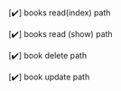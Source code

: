 [✔️] books read(index) path

[✔️] books read (show) path

[✔️] book delete path

[✔️] book update path